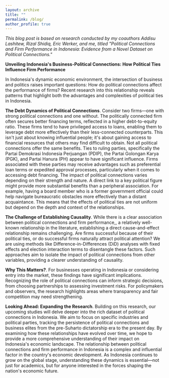 ```yaml
---
layout: archive
title: ""
permalink: /blog/
author_profile: true
---
```



*This blog post is based on research conducted by my coauthors Addisu Lashitew, Rizal Shidiq, Eric Werker, and me, titled "Political Connections and Firm Performance in Indonesia: Evidence from a Novel Dataset on Political Connections."*

**Unveiling Indonesia's Business-Political Connections: How Political Ties Influence Firm Performance**

In Indonesia's dynamic economic environment, the intersection of business and politics raises important questions: How do political connections affect the performance of firms? Recent research into this relationship reveals patterns that highlight both the advantages and complexities of political ties in Indonesia.

**The Debt Dynamics of Political Connections**. Consider two firms—one with strong political connections and one without. The politically connected firm often secures better financing terms, reflected in a higher debt-to-equity ratio. These firms tend to have privileged access to loans, enabling them to leverage debt more effectively than their less-connected counterparts. This isn't just about knowing influential people; it's about gaining access to financial resources that others may find difficult to obtain.
Not all political connections offer the same benefits. Ties to ruling parties, specifically the Partai Demokrasi Indonesia Perjuangan (PDIP), the Partai Golongan Karya (PGK), and Partai Hanura (PH) appear to have significant influence. Firms associated with these parties may receive advantages such as preferential loan terms or expedited approval processes, particularly when it comes to accessing debt financing.
The impact of political connections varies depending on their strength and nature. A direct link to a key political figure might provide more substantial benefits than a peripheral association. For example, having a board member who is a former government official could help navigate bureaucratic obstacles more effectively than a distant acquaintance. This means that the effects of political ties are not uniform but depend on the depth and context of the relationships.

**The Challenge of Establishing Causality**. While there is a clear association between political connections and firm performance,, a relatively well-known relationship in the literature,  establishing a direct cause-and-effect relationship remains challenging. Are firms successful because of their political ties, or do successful firms naturally attract political attention? We are using methods like Difference-in-Differences (DiD) analyses with fixed effects and election interaction terms to disentangle these factors. Such approaches aim to isolate the impact of political connections from other variables, providing a clearer understanding of causality.

**Why This Matters?**. For businesses operating in Indonesia or considering entry into the market, these findings have significant implications. Recognizing the role of political connections can inform strategic decisions, from choosing partnerships to assessing investment risks. For policymakers and observers, the research highlights areas where transparency and fair competition may need strengthening.

**Looking Ahead: Expanding the Research**. Building on this research, our upcoming studies will delve deeper into the rich dataset of political connections in Indonesia. We aim to focus on specific industries and political parties, tracking the persistence of political connections and business elites from the pre-Suharto dictatorship era to the present day. By examining how these relationships have evolved over time, we hope to provide a more comprehensive understanding of their impact on Indonesia's economic landscape.
The relationship between political connections and firm performance in Indonesia is a complex and influential factor in the country's economic development. As Indonesia continues to grow on the global stage, understanding these dynamics is essential—not just for academics, but for anyone interested in the forces shaping the nation's economic future.
